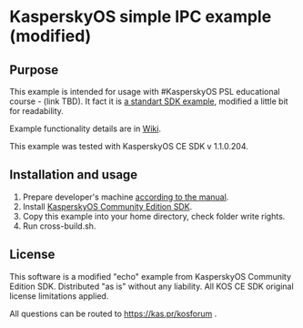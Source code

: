 # KasperskyOS simple IPC example (modified)

## Purpose

This example is intended for usage with #KasperskyOS PSL educational course - (link TBD).
It fact it is [a standart SDK example](https://support.kaspersky.ru/help/KCE/1.1/en-US/appendix_echo_example.htm), modified a little bit for readability.

Example functionality details are in [Wiki](https://github.com/AlxLifanov/echo_mod/wiki).

This example was tested with KasperskyOS CE SDK v 1.1.0.204.

## Installation and usage
1. Prepare developer's machine [according to the manual](https://support.kaspersky.ru/help/KCE/1.1/en-US/getting_started.htm).
2. Install [KasperskyOS Community Edition SDK](https://os.kaspersky.ru/development/?form=download).
3. Copy this example into your home directory, check folder write rights.
4. Run cross-build.sh.
	
## License
	
This software is a modified "echo" example from KasperskyOS Community Edition SDK. Distributed "as is" without any liability. All KOS CE SDK original license limitations applied.

All questions can be routed to https://kas.pr/kosforum .
